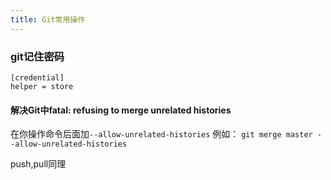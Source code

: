 ```yaml
---
title: Git常用操作
---
```

### git记住密码

  ```
  [credential] 
  helper = store
  ```

#### 解决Git中fatal: refusing to merge unrelated histories

在你操作命令后面加`--allow-unrelated-histories` 
例如： 
`git merge master --allow-unrelated-histories`

push,pull同理